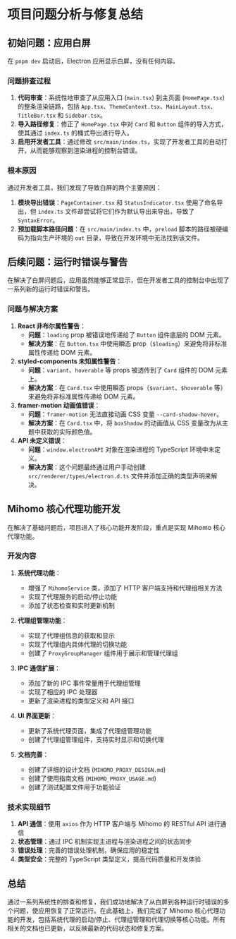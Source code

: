 # 项目问题分析与修复总结

## 初始问题：应用白屏

在 `pnpm dev` 启动后，Electron 应用显示白屏，没有任何内容。

### 问题排查过程

1.  **代码审查**：系统性地审查了从应用入口 (`main.tsx`) 到主页面 (`HomePage.tsx`) 的整条渲染链路，包括 `App.tsx`、`ThemeContext.tsx`、`MainLayout.tsx`、`TitleBar.tsx` 和 `Sidebar.tsx`。
2.  **导入路径修复**：修正了 `HomePage.tsx` 中对 `Card` 和 `Button` 组件的导入方式，使其通过 `index.ts` 的桶式导出进行导入。
3.  **启用开发者工具**：通过修改 `src/main/index.ts`，实现了开发者工具的自动打开，从而能够观察到渲染进程的控制台错误。

### 根本原因

通过开发者工具，我们发现了导致白屏的两个主要原因：

1.  **模块导出错误**：`PageContainer.tsx` 和 `StatusIndicator.tsx` 使用了命名导出，但 `index.ts` 文件却尝试将它们作为默认导出来导出，导致了 `SyntaxError`。
2.  **预加载脚本路径问题**：在 `src/main/index.ts` 中，`preload` 脚本的路径被硬编码为指向生产环境的 `out` 目录，导致在开发环境中无法找到该文件。

## 后续问题：运行时错误与警告

在解决了白屏问题后，应用虽然能够正常显示，但在开发者工具的控制台中出现了一系列新的运行时错误和警告。

### 问题与解决方案

1.  **React 非布尔属性警告**：
    *   **问题**：`loading` prop 被错误地传递给了 `Button` 组件底层的 DOM 元素。
    *   **解决方案**：在 `Button.tsx` 中使用瞬态 prop（`$loading`）来避免将非标准属性传递给 DOM 元素。
2.  **styled-components 未知属性警告**：
    *   **问题**：`variant`、`hoverable` 等 props 被透传到了 `Card` 组件的 DOM 元素上。
    *   **解决方案**：在 `Card.tsx` 中使用瞬态 props（`$variant`、`$hoverable` 等）来避免将非标准属性传递给 DOM 元素。
3.  **framer-motion 动画值错误**：
    *   **问题**：`framer-motion` 无法直接动画 CSS 变量 `--card-shadow-hover`。
    *   **解决方案**：在 `Card.tsx` 中，将 `boxShadow` 的动画值从 CSS 变量改为从主题中获取的实际颜色值。
4.  **API 未定义错误**：
    *   **问题**：`window.electronAPI` 对象在渲染进程的 TypeScript 环境中未定义。
    *   **解决方案**：这个问题最终通过用户手动创建 `src/renderer/types/electron.d.ts` 文件并添加正确的类型声明来解决。

## Mihomo 核心代理功能开发

在解决了基础问题后，项目进入了核心功能开发阶段，重点是实现 Mihomo 核心代理功能。

### 开发内容

1.  **系统代理功能**：
    *   增强了 `MihomoService` 类，添加了 HTTP 客户端支持和代理组相关方法
    *   实现了代理服务的启动/停止功能
    *   添加了状态检查和实时更新机制

2.  **代理组管理功能**：
    *   实现了代理组信息的获取和显示
    *   实现了代理组内具体代理的切换功能
    *   创建了 `ProxyGroupManager` 组件用于展示和管理代理组

3.  **IPC 通信扩展**：
    *   添加了新的 IPC 事件常量用于代理组管理
    *   实现了相应的 IPC 处理器
    *   更新了渲染进程的类型定义和 API 接口

4.  **UI 界面更新**：
    *   更新了系统代理页面，集成了代理组管理功能
    *   创建了代理组管理组件，支持实时显示和切换代理

5.  **文档完善**：
    *   创建了详细的设计文档 (`MIHOMO_PROXY_DESIGN.md`)
    *   创建了使用指南文档 (`MIHOMO_PROXY_USAGE.md`)
    *   创建了测试配置文件用于功能验证

### 技术实现细节

1.  **API 通信**：使用 `axios` 作为 HTTP 客户端与 Mihomo 的 RESTful API 进行通信
2.  **状态管理**：通过 IPC 机制实现主进程与渲染进程之间的状态同步
3.  **错误处理**：完善的错误处理机制，确保应用的稳定性
4.  **类型安全**：完整的 TypeScript 类型定义，提高代码质量和开发体验

## 总结

通过一系列系统性的排查和修复，我们成功地解决了从白屏到各种运行时错误的多个问题，使应用恢复了正常运行。在此基础上，我们完成了 Mihomo 核心代理功能的开发，包括系统代理的启动/停止、代理组管理和代理切换等核心功能。所有相关的文档也已更新，以反映最新的代码状态和修复方案。
